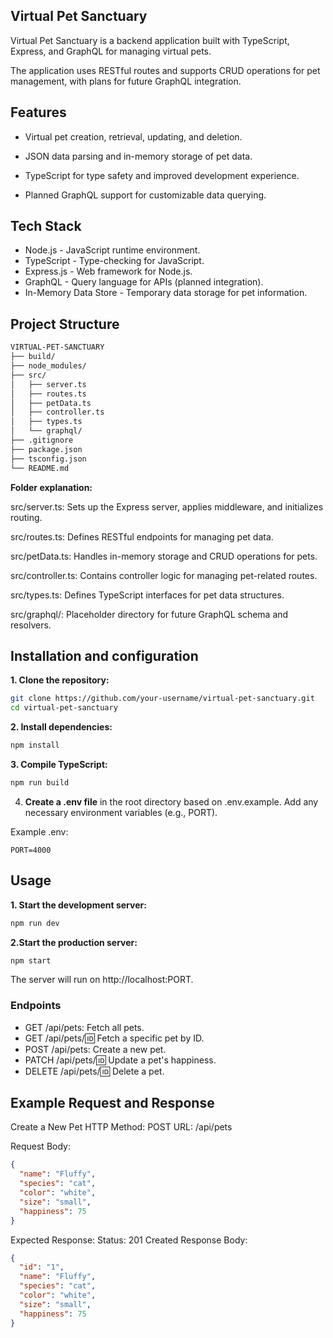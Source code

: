 ## Virtual Pet Sanctuary

Virtual Pet Sanctuary is a backend application built with TypeScript, Express, and GraphQL for managing virtual pets. 

The application uses RESTful routes and supports CRUD operations for pet management, with plans for future GraphQL integration.

## Features

- Virtual pet creation, retrieval, updating, and deletion.

- JSON data parsing and in-memory storage of pet data.

- TypeScript for type safety and improved development experience.

- Planned GraphQL support for customizable data querying.

## Tech Stack

- Node.js - JavaScript runtime environment.
- TypeScript - Type-checking for JavaScript.
- Express.js - Web framework for Node.js.
- GraphQL - Query language for APIs (planned integration).
- In-Memory Data Store - Temporary data storage for pet information.

## Project Structure
```graphql
VIRTUAL-PET-SANCTUARY
├── build/                     
├── node_modules/             
├── src/                      
│   ├── server.ts             
│   ├── routes.ts              
│   ├── petData.ts             
│   ├── controller.ts          
│   ├── types.ts              
│   └── graphql/               
├── .gitignore                
├── package.json             
├── tsconfig.json             
└── README.md                 
```
**Folder explanation:** 

src/server.ts: Sets up the Express server, applies middleware, and initializes routing.

src/routes.ts: Defines RESTful endpoints for managing pet data.

src/petData.ts: Handles in-memory storage and CRUD operations for pets.

src/controller.ts: Contains controller logic for managing pet-related routes.

src/types.ts: Defines TypeScript interfaces for pet data structures.

src/graphql/: Placeholder directory for future GraphQL schema and resolvers.

## Installation and configuration

**1. Clone the repository:**

```bash
git clone https://github.com/your-username/virtual-pet-sanctuary.git
cd virtual-pet-sanctuary
```

**2. Install dependencies:**

```bash
npm install
```

**3. Compile TypeScript:**
```bash
npm run build
```
4. **Create a .env file** in the root directory based on .env.example. 
Add any necessary environment variables (e.g., PORT).

Example .env:

```plaintext
PORT=4000
```

## Usage

**1. Start the development server:**

```bash
npm run dev
```

**2.Start the production server:**

```bash
npm start
```
The server will run on http://localhost:PORT.

### Endpoints

- GET /api/pets: Fetch all pets.
- GET /api/pets/:id: Fetch a specific pet by ID.
- POST /api/pets: Create a new pet.
- PATCH /api/pets/:id: Update a pet's happiness.
- DELETE /api/pets/:id: Delete a pet.

## Example Request and Response

Create a New Pet
HTTP Method: POST
URL: /api/pets

Request Body:
```json
{
  "name": "Fluffy",
  "species": "cat",
  "color": "white",
  "size": "small",
  "happiness": 75
}
```
Expected Response:
Status: 201 Created
Response Body:

```json
{
  "id": "1",
  "name": "Fluffy",
  "species": "cat",
  "color": "white",
  "size": "small",
  "happiness": 75
}
```

